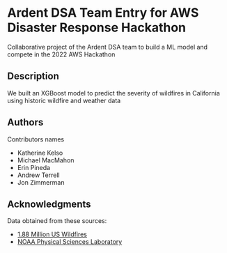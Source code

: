 # Ardent DSA Team Entry for AWS Disaster Response Hackathon

Collaborative project of the Ardent DSA team to build a ML model and compete in the 2022 AWS Hackathon

## Description

We built an XGBoost model to predict the severity of wildfires in California using historic wildfire and weather data


## Authors

Contributors names

* Katherine Kelso
* Michael MacMahon
* Erin Pineda
* Andrew Terrell
* Jon Zimmerman


## Acknowledgments

Data obtained from these sources:
* [1.88 Million US Wildfires](https://www.kaggle.com/rtatman/188-million-us-wildfires)
* [NOAA Physical Sciences Laboratory](https://psl.noaa.gov/data/gridded/tables/daily.html)
